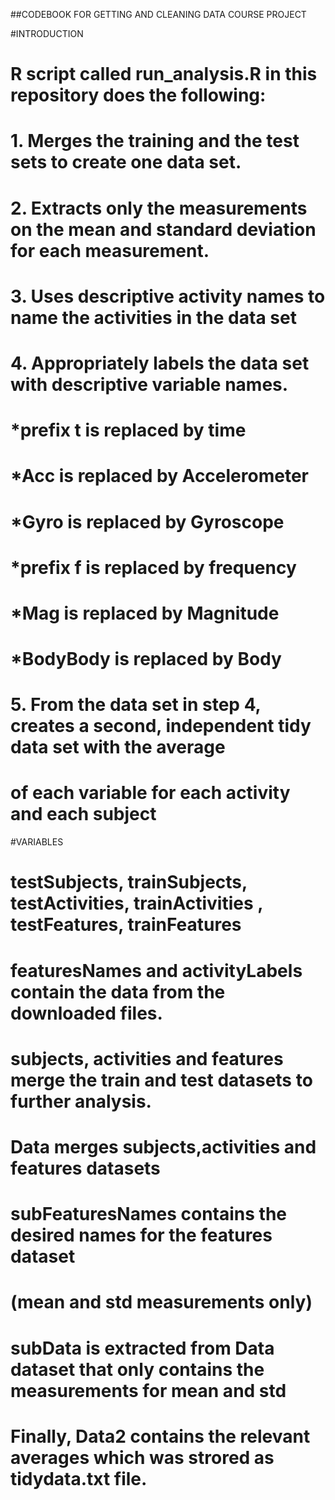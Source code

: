 ##CODEBOOK FOR GETTING AND CLEANING DATA COURSE PROJECT

#INTRODUCTION

# R script called run_analysis.R in this repository does the following:
# 1. Merges the training and the test sets to create one data set.
# 2. Extracts only the measurements on the mean and standard deviation for each measurement.
# 3. Uses descriptive activity names to name the activities in the data set
# 4. Appropriately labels the data set with descriptive variable names.
#     *prefix t is replaced by time
#     *Acc is replaced by Accelerometer
#     *Gyro is replaced by Gyroscope
#     *prefix f is replaced by frequency
#     *Mag is replaced by Magnitude
#     *BodyBody is replaced by Body
# 5. From the data set in step 4, creates a second, independent tidy data set with the average
#    of each variable for each activity and each subject

#VARIABLES

# testSubjects, trainSubjects, testActivities, trainActivities , testFeatures, trainFeatures
# featuresNames and activityLabels contain the data from the downloaded files.

# subjects, activities and features merge the train and test datasets to further analysis.

# Data merges subjects,activities and features datasets

# subFeaturesNames contains the desired names for the features dataset
# (mean and std measurements only) 

# subData is extracted from Data dataset that only contains the measurements for mean and std

# Finally, Data2 contains the relevant averages which was strored as tidydata.txt file. 


